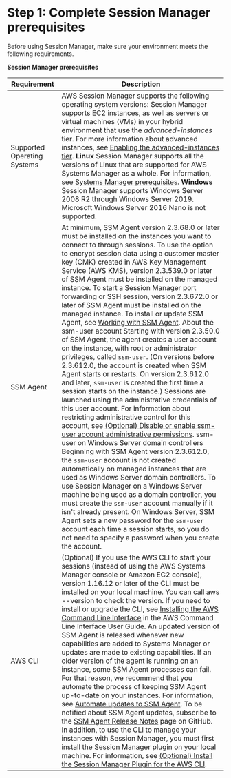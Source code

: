 # Step 1: Complete Session Manager prerequisites<a name="session-manager-prerequisites"></a>

Before using Session Manager, make sure your environment meets the following requirements\.


**Session Manager prerequisites**  

| Requirement | Description | 
| --- | --- | 
|  Supported Operating Systems  |  AWS Session Manager supports the following operating system versions:  Session Manager supports EC2 instances, as well as servers or virtual machines \(VMs\) in your hybrid environment that use the *advanced\-instances* tier\. For more information about advanced instances, see [Enabling the advanced\-instances tier](systems-manager-managedinstances-advanced.md)\.   **Linux**  Session Manager supports all the versions of Linux that are supported for AWS Systems Manager as a whole\. For information, see [Systems Manager prerequisites](systems-manager-prereqs.md)\.  **Windows**  Session Manager supports Windows Server 2008 R2 through Windows Server 2019\.  Microsoft Windows Server 2016 Nano is not supported\.   | 
|  SSM Agent  |  At minimum, SSM Agent version 2\.3\.68\.0 or later must be installed on the instances you want to connect to through sessions\.  To use the option to encrypt session data using a customer master key \(CMK\) created in AWS Key Management Service \(AWS KMS\), version 2\.3\.539\.0 or later of SSM Agent must be installed on the managed instance\.  To start a Session Manager port forwarding or SSH session, version 2\.3\.672\.0 or later of SSM Agent must be installed on the managed instance\. To install or update SSM Agent, see [Working with SSM Agent](ssm-agent.md)\.  About the ssm\-user account Starting with version 2\.3\.50\.0 of SSM Agent, the agent creates a user account on the instance, with root or administrator privileges, called `ssm-user`\. \(On versions before 2\.3\.612\.0, the account is created when SSM Agent starts or restarts\. On version 2\.3\.612\.0 and later, `ssm-user` is created the first time a session starts on the instance\.\) Sessions are launched using the administrative credentials of this user account\. For information about restricting administrative control for this account, see [\(Optional\) Disable or enable ssm\-user account administrative permissions](session-manager-getting-started-ssm-user-permissions.md)\.   ssm\-user on Windows Server domain controllers Beginning with SSM Agent version 2\.3\.612\.0, the `ssm-user` account is not created automatically on managed instances that are used as Windows Server domain controllers\. To use Session Manager on a Windows Server machine being used as a domain controller, you must create the `ssm-user` account manually if it isn't already present\. On Windows Server, SSM Agent sets a new password for the `ssm-user` account each time a session starts, so you do not need to specify a password when you create the account\.   | 
|  AWS CLI  |  \(Optional\) If you use the AWS CLI to start your sessions \(instead of using the AWS Systems Manager console or Amazon EC2 console\), version 1\.16\.12 or later of the CLI must be installed on your local machine\. You can call aws \-\-version to check the version\. If you need to install or upgrade the CLI, see [Installing the AWS Command Line Interface](https://docs.aws.amazon.com/cli/latest/userguide/installing.html) in the AWS Command Line Interface User Guide\. An updated version of SSM Agent is released whenever new capabilities are added to Systems Manager or updates are made to existing capabilities\. If an older version of the agent is running on an instance, some SSM Agent processes can fail\. For that reason, we recommend that you automate the process of keeping SSM Agent up\-to\-date on your instances\. For information, see [Automate updates to SSM Agent](ssm-agent-automatic-updates.md)\. To be notified about SSM Agent updates, subscribe to the [SSM Agent Release Notes](https://github.com/aws/amazon-ssm-agent/blob/master/RELEASENOTES.md) page on GitHub\. In addition, to use the CLI to manage your instances with Session Manager, you must first install the Session Manager plugin on your local machine\. For information, see [\(Optional\) Install the Session Manager Plugin for the AWS CLI](session-manager-working-with-install-plugin.md)\.  | 